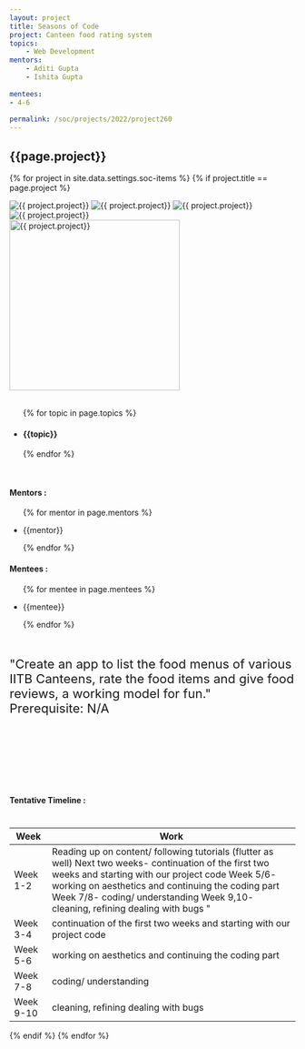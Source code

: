 ```yaml
---
layout: project
title: Seasons of Code
project: Canteen food rating system 
topics:
    - Web Development
mentors:
    - Aditi Gupta
    - Ishita Gupta
    
mentees:
- 4-6
    
permalink: /soc/projects/2022/project260
---
```


<h2 class="display1 m-3 p-3 text-center project-title">{{page.project}}</h2>

{% for project in site.data.settings.soc-items %}
{% if project.title == page.project %}

<div class ="img-soc d-block"> 
    <img src="{{ site.baseurl }}/{{ project.image }}" alt="{{ project.project}}" class="image-1">
    <img src="{{ site.baseurl }}/{{ project.image }}" alt="{{ project.project}}" class="image-2">
    <img src="{{ site.baseurl }}/{{ project.image }}" alt="{{ project.project}}" class="image-3">
    <img src="{{ site.baseurl }}/{{ project.image }}" alt="{{ project.project}}" class="image-4">
</div>
<div class = "mobile-img-soc">
  <img src="{{ site.baseurl }}/{{ project.image }}"  width = "300" height="300" alt="{{ project.project}}" class="border rounded">
  </div>
<div >
    <br>
    <ul>
        {% for topic in page.topics %}
        <li><h4 class="text-primary text-center topics">{{topic}}</h4></li>
        {% endfor %}
    </ul>
    <br>
    <h4 class="display3  ">Mentors :</h4> 
    <ul>
        {% for mentor in page.mentors %}
        <li><p class="lead">{{mentor}}</p></li>
        {% endfor %}
    </ul>
    <h4 class="display3  ">Mentees :</h4> 
    <ul>
        {% for mentee in page.mentees %}
        <li><p class="lead">{{mentee}}</p></li>
        {% endfor %}
    </ul>
</div>
<div class = "project-desc" style = "margin-bottom: 140px">
    <p class="display3" style = "font-size:22px;" >
        <br>
        "Create an app to list the food menus of various IITB Canteens, rate the food items and give food reviews, a working model for fun."			
        <br>
Prerequisite:
N/A
<br>
    </p>
</div>
<div class = "d-flex flex-wrap">
<div>
    <h4 class="display3" style="margin:40px 0px 40px 0px;">Tentative Timeline :</h4>
    <table class="table table-striped w-100">
    <thead>
        <tr>
        <th>Week</th>
        <th>Work</th>
        </tr>
    </thead>
    <tbody>
    <tr>
      <td>Week 1-2</td>
      <td> Reading up on content/ following tutorials (flutter as well)
Next two weeks- continuation of the first two weeks and starting with our project code
Week 5/6- working on aesthetics and continuing the coding part
Week 7/8- coding/ understanding 
Week 9,10- cleaning, refining dealing with bugs "
  </td>
    </tr>
    <tr>
      <td>Week 3-4</td>
      <td>continuation of the first two weeks and starting with our project code</td>
    </tr>
    <tr>
      <td>Week 5-6</td>
      <td>working on aesthetics and continuing the coding part</td>
    </tr>
    <tr>
      <td>Week 7-8</td>
      <td>coding/ understanding </td>
    </tr>
    <tr>
      <td>Week 9-10</td>
      <td>cleaning, refining dealing with bugs</td>
    </tr>
    </tbody>
    </table>
</div>

</div>
{% endif %}
{% endfor %}
